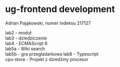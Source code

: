 # ug-frontend development

Adrian Pająkowski, numer indeksu 217127

lab2 - moduł<br />
lab3 - dziedziczenie<br />
lab4 - ECMAScript 6<br />
lab5a - Wiki search<br />
lab5b - gra przegladarkowa
lab6 - Typescript<br />
cpu-store - Projekt z dziedziny procesor